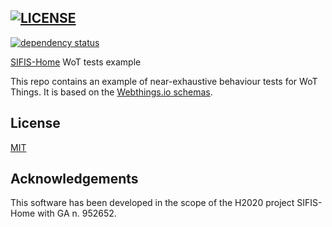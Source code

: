 ## [![LICENSE](https://img.shields.io/badge/license-MIT-blue.svg)](LICENSE)
[![dependency status](https://deps.rs/repo/github/sifis-home/wot-test/status.svg)](https://deps.rs/repo/github/sifis-home/wot-test)

[SIFIS-Home](https://sifis-home.eu) WoT tests example

This repo contains an example of near-exhaustive behaviour tests for WoT Things.
It is based on the [Webthings.io schemas](https://webthings.io/schemas).

## License

[MIT](LICENSE)

## Acknowledgements

This software has been developed in the scope of the H2020 project SIFIS-Home with GA n. 952652.


